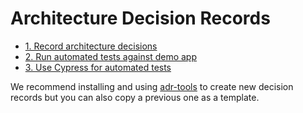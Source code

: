 # Architecture Decision Records

- [1. Record architecture decisions](0001-record-architecture-decisions.md)
- [2. Run automated tests against demo app](0002-run-automated-tests-against-demo-app.md)
- [3. Use Cypress for automated tests](0003-use-cypress-for-automated-tests.md)

We recommend installing and using [adr-tools](https://github.com/npryce/adr-tools) to create new decision records but you can also copy a previous one as a template.
